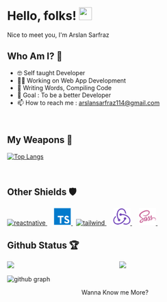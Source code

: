 # Hello, folks! <img src="https://raw.githubusercontent.com/MartinHeinz/MartinHeinz/master/wave.gif" width="30px" height="30px">

Nice to meet you, I'm Arslan Sarfraz

## Who Am I? 🤠

- 🤓 Self taught Developer 
- 👩‍💻 Working on Web App Development 
- 📝 Writing Words, Compiling Code
- 🎯 Goal : To be a better Developer 
- 📫 How to reach me : [arslansarfraz114@gmail.com](mailto:arslansarfraz114@gmail.com)


<br>

## My Weapons 🌟

[![Top Langs](https://github-readme-stats.vercel.app/api/top-langs/?username=arslansarfraz&theme=react)](https://github.com/arslansarfraz/github-readme-stats)

<br>

## Other Shields 🛡

<p align="left">
    <a href="https://reactnative.dev/" target="_blank" rel="noreferrer"> <img src="https://reactnative.dev/img/header_logo.svg" alt="reactnative" width="40" height="40"/> </a> &nbsp; &nbsp;
    <a href="https://www.typescriptlang.org/" target="_blank" rel="noreferrer"> <img src="https://raw.githubusercontent.com/devicons/devicon/master/icons/typescript/typescript-original.svg" alt="typescript" width="40" height="40"/> </a> &nbsp;
    <a href="https://tailwindcss.com/" target="_blank" rel="noreferrer"> <img src="https://www.vectorlogo.zone/logos/tailwindcss/tailwindcss-icon.svg" alt="tailwind" width="40" height="40"/> </a> &nbsp; &nbsp;
    <a href="https://redux.js.org" target="_blank" rel="noreferrer"> <img src="https://raw.githubusercontent.com/devicons/devicon/master/icons/redux/redux-original.svg" alt="redux" width="40" height="40"/> </a> &nbsp; &nbsp;
    <a href="https://sass-lang.com" target="_blank" rel="noreferrer"> <img src="https://raw.githubusercontent.com/devicons/devicon/master/icons/sass/sass-original.svg" alt="sass" width="40" height="40"/> </a> &nbsp; &nbsp;
<br>

 
## Github Status 🏆

<img  src="https://github-readme-stats.vercel.app/api?username=arslansarfraz&count_private=true&show_icons=true&hide_border=true&theme=react" width="48%" align="right" >
<img  src="https://github-readme-streak-stats.herokuapp.com/?user=arslansarfraz&theme=react" width="48%" >
<br>

![github graph](https://github-readme-activity-graph.cyclic.app/graph?username=arslansarfraz&theme=react-dark)
<br>

<p align="center">Wanna Know me More?</p>

<p align="center">
 
<!-- <a href="https://twitter.com/arslansarfraz" target="_blank">
<img src="https://img.shields.io/badge/-Twitter-%231DA1F2" alt="Twitter" /></a> 

<a href="https://www.linkedin.com/in/arslan903/" target="_blank">
<img src="https://img.shields.io/badge/-LinkedIn-%233781da" alt="LinkedIn"/></a> -->
    
</p>
